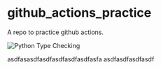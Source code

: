 # github_actions_practice
A repo to practice github actions.

![Python Type Checking](https://github.com/lambda-foundation/github_actions_practice/actions/workflows/python_type_check.yml/badge.svg)


asdfasasdfasdfasdfasdfasdfasfa
asdfasdfasdfasdf
